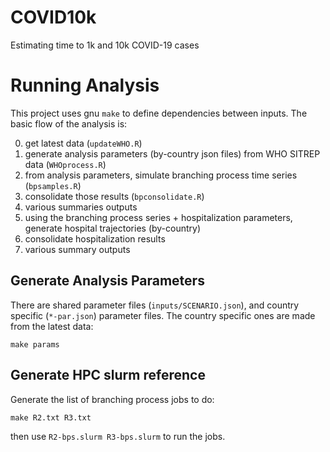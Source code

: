 # COVID10k

Estimating time to 1k and 10k COVID-19 cases

# Running Analysis

This project uses gnu `make` to define dependencies between inputs. The basic flow of the analysis is:

 0. get latest data (`updateWHO.R`)
 1. generate analysis parameters (by-country json files) from WHO SITREP data (`WHOprocess.R`)
 2. from analysis parameters, simulate branching process time series (`bpsamples.R`)
 3. consolidate those results (`bpconsolidate.R`)
 4. various summaries outputs
 5. using the branching process series + hospitalization parameters, generate hospital trajectories (by-country)
 6. consolidate hospitalization results
 7. various summary outputs

## Generate Analysis Parameters

There are shared parameter files (`inputs/SCENARIO.json`), and country specific (`*-par.json`) parameter files. The country specific ones are made from the latest data:

`make params`

## Generate HPC slurm reference

Generate the list of branching process jobs to do:

`make R2.txt R3.txt`

then use `R2-bps.slurm R3-bps.slurm` to run the jobs.